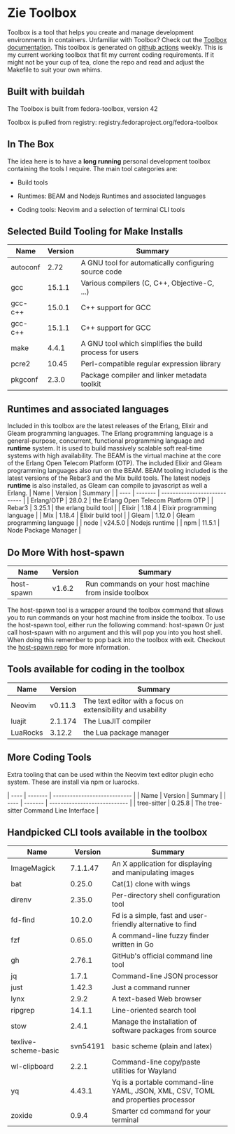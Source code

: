 # Zie Toolbox

Toolbox is a tool that helps you create and manage development environments in containers.
Unfamiliar with Toolbox? Check out the 
[Toolbox documentation](https://docs.fedoraproject.org/en-US/fedora-silverblue/toolbox/).
This toolbox is generated on [github actions](https://github.com/grantmacken/zie-toolbox/actions/)
weekly. This is my current working toolbox that fit my current coding requirements. 
If it might not be your cup of tea, clone the repo and read and adjust the 
Makefile to suit your own whims.
## Built with buildah

The Toolbox is built from fedora-toolbox, version 42

Toolbox is pulled from registry:  registry.fedoraproject.org/fedora-toolbox

## In The Box

The idea here is to have a **long running** personal development toolbox containing the tools I require.
The main tool categories are:

 - Build tools

 - Runtimes: BEAM and Nodejs Runtimes and associated languages

 - Coding tools: Neovim and a selection of terminal CLI tools
## Selected Build Tooling for Make Installs

| Name           | Version  | Summary                                                                             |
| ----           | -------  | ----------------------------                                                        |
| autoconf       | 2.72     | A GNU tool for automatically configuring source code                                |
| gcc            | 15.1.1   | Various compilers (C, C++, Objective-C, ...)                                        |
| gcc-c++        | 15.0.1   | C++ support for GCC                                                                 |
| gcc-c++        | 15.1.1   | C++ support for GCC                                                                 |
| make           | 4.4.1    | A GNU tool which simplifies the build process for users                             |
| pcre2          | 10.45    | Perl-compatible regular expression library                                          |
| pkgconf        | 2.3.0    | Package compiler and linker metadata toolkit                                        |

## Runtimes and associated languages

Included in this toolbox are the latest releases of the Erlang, Elixir and Gleam programming languages.
The Erlang programming language is a general-purpose, concurrent, functional programming language
and **runtime** system. It is used to build massively scalable soft real-time systems with high availability.
The BEAM is the virtual machine at the core of the Erlang Open Telecom Platform (OTP).
The included Elixir and Gleam programming languages also run on the BEAM.
BEAM tooling included is the latest versions of the Rebar3 and the Mix build tools.
The latest nodejs **runtime** is also installed, as Gleam can compile to javascript as well a Erlang.
| Name           | Version  | Summary                                                                             |
| ----           | -------  | ----------------------------                                                        |
| Erlang/OTP     | 28.0.2   | the Erlang Open Telecom Platform OTP                                                |
| Rebar3         | 3.25.1   | the erlang build tool                                                               |
| Elixir         | 1.18.4   | Elixir programming language                                                         |
| Mix            | 1.18.4   | Elixir build tool                                                                   |
| Gleam          | 1.12.0   | Gleam programming language                                                          |
| node           | v24.5.0  | Nodejs runtime                                                                      |
| npm            | 11.5.1   | Node Package Manager                                                                |

## Do More With host-spawn

| Name           | Version  | Summary                                                                             |
| ----           | -------  | ----------------------------                                                        |
| host-spawn     | v1.6.2   | Run commands on your host machine from inside toolbox                               |

The host-spawn tool is a wrapper around the toolbox command that allows you to run
commands on your host machine from inside the toolbox.
To use the host-spawn tool, either run the following command: host-spawn <command>
Or just call host-spawn with no argument and this will pop you into you host shell.
When doing this remember to pop back into the toolbox with exit.
Checkout the [host-spawn repo](https://github.com/1player/host-spawn) for more information.


## Tools available for coding in the toolbox

| Name           | Version  | Summary                                                                             |
| ----           | -------  | ----------------------------                                                        |
| Neovim         | v0.11.3  | The text editor with a focus on extensibility and usability                         |
| luajit         | 2.1.174  | The LuaJIT compiler                                                                 |
| LuaRocks       | 3.12.2   |  the Lua package manager                                                            |

## More Coding Tools

Extra tooling that can be used within the Neovim text editor plugin echo system.
These are install via npm or luarocks.

| ----           | -------  | ----------------------------                                                        |
| Name           | Version  | Summary                                                                             |
| ----           | -------  | ----------------------------                                                        |
| tree-sitter    | 0.25.8   | The tree-sitter Command Line Interface                                              |

## Handpicked CLI tools available in the toolbox

| Name           | Version  | Summary                                                                             |
| ----           | -------  | ----------------------------                                                        |
| ImageMagick    | 7.1.1.47 | An X application for displaying and manipulating images                             |
| bat            | 0.25.0   | Cat(1) clone with wings                                                             |
| direnv         | 2.35.0   | Per-directory shell configuration tool                                              |
| fd-find        | 10.2.0   | Fd is a simple, fast and user-friendly alternative to find                          |
| fzf            | 0.65.0   | A command-line fuzzy finder written in Go                                           |
| gh             | 2.76.1   | GitHub's official command line tool                                                 |
| jq             | 1.7.1    | Command-line JSON processor                                                         |
| just           | 1.42.3   | Just a command runner                                                               |
| lynx           | 2.9.2    | A text-based Web browser                                                            |
| ripgrep        | 14.1.1   | Line-oriented search tool                                                           |
| stow           | 2.4.1    | Manage the installation of software packages from source                            |
| texlive-scheme-basic | svn54191 | basic scheme (plain and latex)                                                      |
| wl-clipboard   | 2.2.1    | Command-line copy/paste utilities for Wayland                                       |
| yq             | 4.43.1   | Yq is a portable command-line YAML, JSON, XML, CSV, TOML  and properties processor  |
| zoxide         | 0.9.4    | Smarter cd command for your terminal                                                |
